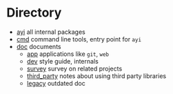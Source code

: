 # Directory

- [ayi](../ayi) all internal packages
- [cmd](../cmd) command line tools, entry point for `ayi`
- [doc](.) documents
  - [app](app) applications like `git`, `web`
  - [dev](dev) style guide, internals
  - [survey](survey) survey on related projects
  - [third_party](third_party) notes about using third party libraries
  - [legacy](legacy) outdated doc
